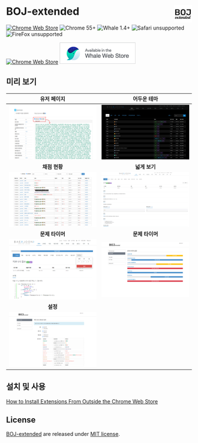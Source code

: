 # BOJ-extended <img align="right" src="icons/icon48.png"/>

[![Chrome Web Store](https://img.shields.io/chrome-web-store/v/mfcaadoifdifdnigjmfbekjbhehibfel)](https://chrome.google.com/webstore/detail/boj-%ED%94%84%EB%A1%9C%ED%95%84-%EB%AC%B8%EC%A0%9C-%EB%B3%B4%EA%B8%B0/mfcaadoifdifdnigjmfbekjbhehibfel) ![Chrome 55+](https://img.shields.io/badge/chrome-55%2B-green]) ![Whale 1.4+](https://img.shields.io/badge/whale-1.4%2B-green]) ![Safari unsupported](https://img.shields.io/badge/safari-not%20tested-lightgray) ![FireFox unsupported](https://img.shields.io/badge/firefox-not%20tested-lightgray)

[![Chrome Web Store](https://storage.googleapis.com/chrome-gcs-uploader.appspot.com/image/WlD8wC6g8khYWPJUsQceQkhXSlv1/UV4C4ybeBTsZt43U4xis.png)](https://chrome.google.com/webstore/detail/boj-%ED%94%84%EB%A1%9C%ED%95%84-%EB%AC%B8%EC%A0%9C-%EB%B3%B4%EA%B8%B0/mfcaadoifdifdnigjmfbekjbhehibfel) [![Naver Whale Store](docs/images/whalestore-sm.png)](https://store.whale.naver.com/detail/epdpeloboklojnaelckeihkghcgebhnp)

## 미리 보기

|**유저 페이지**|**어두운 테마**|
|:-:|:-:|
|![User Page](docs/images/screenshot-user.png)|![Dark Theme](docs/images/screenshot-theme-dark.png)|
|**채점 현황**|**넓게 보기**|
|![Status Page](docs/images/screenshot-status.png)|![Wide Screen](docs/images/screenshot-wide.png)|
|**문제 타이머**|**문제 타이머**|
|![Timer](docs/images/screenshot-timer2.png)|![Timer List](docs/images/screenshot-timer.png)|
|**설정**||
|![Option](docs/images/screenshot-option.png)||


## 설치 및 사용

[How to Install Extensions From Outside the Chrome Web Store](https://www.howtogeek.com/120743/how-to-install-extensions-from-outside-the-chrome-web-store/)

## License

[BOJ-extended](https://github.com/joonas-yoon/boj-extended/) are released under [MIT license](https://github.com/joonas-yoon/boj-extended/blob/master/LICENSE).
